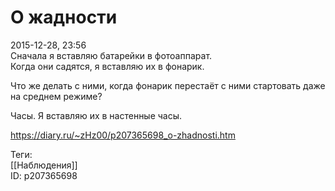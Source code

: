 О жадности
===========

   
 2015-12-28, 23:56   
  Сначала я вставляю батарейки в фотоаппарат.   
 Когда они садятся, я вставляю их в фонарик.   
   
 Что же делать с ними, когда фонарик перестаёт с ними стартовать даже на среднем режиме?   
   
 Часы. Я вставляю их в настенные часы.   
    
 <https://diary.ru/~zHz00/p207365698_o-zhadnosti.htm>   
   
 Теги:   
 [[Наблюдения]]   
 ID: p207365698